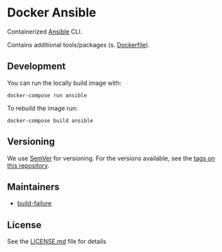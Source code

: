# Docker Ansible

Containerized [Ansible](https://www.ansible.com/) CLI.

Contains additional tools/packages (s. [Dockerfile](Dockerfile)).

## Development

You can run the locally build image with:

    docker-compose run ansible

To rebuild the image run:

    docker-compose build ansible

## Versioning

We use [SemVer](http://semver.org) for versioning. For the versions available, see the [tags on this repository](https://github.com/nl2go/docker-ansible/tags).

## Maintainers

- [build-failure](https://github.com/build-failure)

## License

See the [LICENSE.md](LICENSE.md) file for details
